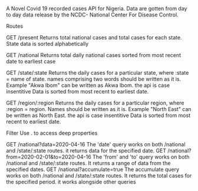 A Novel Covid 19 recorded cases API for Nigeria. Data are gotten from day to day data release by the NCDC- National Center For Disease Control. 

Routes

GET    /present         Returns total national cases and total cases for each state. State data is sorted 
                        alphabetically

GET    /national        Returns total daily national cases sorted from most recent date to earliest case

GET    /state/:state    Returns the daily cases for a particular state, where :state = name of state. names
                        comprising two words should be written as it is. Example "Akwa Ibom" can be written as Akwa Ibom. the api is case insentitive Data is sorted from most recent to earliest date.  

GET    /region/:region  Returns the daily cases for a particular region, where :region = region. Names should be 
                        written as it is. Example "North East" can be written as North East. the api is case insentitive Data is sorted from most recent to earliest date.   


Filter
Use . to access deep properties

GET /national?data=2020-04-16                   The 'date' query works on both /national and /state/:state routes. it returns data for the 
                                                specified date.
GET /national?from=2020-02-01&to=2020-04-16     The 'from' and 'to' query works on both /national and /state/:state routes. It returns a range
                                                of data from the specified dates. 
GET /national?accumulate=true                   The accumulate query works on both /national and /state/:state routes. It returns the total
                                                cases for the specified period. it works alongside other queries